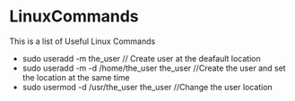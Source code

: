 # LinuxCommands
This is a list of Useful Linux Commands

* sudo useradd -m the_user                         // Create user at the deafault location
* sudo useradd -m -d /home/the_user the_user       //Create the user and set the location at the same time
* sudo usermod -d /usr/the_user the_user           //Change the user location  

